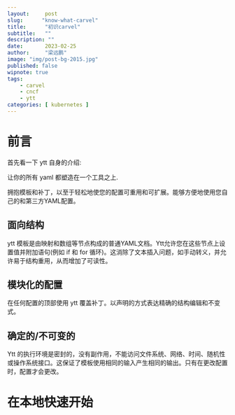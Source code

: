 ```yaml
---
layout:     post 
slug:      "know-what-carvel"
title:      "初识carvel"
subtitle:   ""
description: ""
date:       2023-02-25
author:     "梁远鹏"
image: "img/post-bg-2015.jpg"
published: false
wipnote: true
tags:
    - carvel 
    - cncf
    - ytt
categories: [ kubernetes ]
---
```



# 前言    

首先看一下 ytt 自身的介绍:

让你的所有 yaml 都塑造在一个工具之上.

拥抱模板和补丁，以至于轻松地使您的配置可重用和可扩展。能够方便地使用您自己的和第三方YAML配置。

## 面向结构

ytt 模板是由映射和数组等节点构成的普通YAML文档。Ytt允许您在这些节点上设置值并附加语句(例如 if 和 for 循环)。这消除了文本插入问题，如手动转义，并允许易于结构重用，从而增加了可读性。

## 模块化的配置

在任何配置的顶部使用 ytt 覆盖补丁。以声明的方式表达精确的结构编辑和不变式。

## 确定的/不可变的

Ytt 的执行环境是密封的，没有副作用，不能访问文件系统、网络、时间、随机性或操作系统接口。这保证了模板使用相同的输入产生相同的输出。只有在更改配置时，配置才会更改。


# 在本地快速开始

